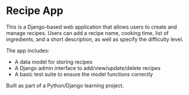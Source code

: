 # Recipe App

This is a Django-based web application that allows users to create and manage recipes. Users can add a recipe name, cooking time, list of ingredients, and a short description, as well as specify the difficulty level.

The app includes:
- A data model for storing recipes
- A Django admin interface to add/view/update/delete recipes
- A basic test suite to ensure the model functions correctly

Built as part of a Python/Django learning project.
